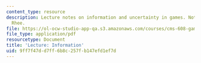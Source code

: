 ```yaml
---
content_type: resource
description: Lecture notes on information and uncertainty in games. Notes by Clara
  Rhee.
file: https://ol-ocw-studio-app-qa.s3.amazonaws.com/courses/cms-608-game-design-spring-2008/9ff7f47dd7ff6b8c257fb147efd1ef7d_MITCMS_608s08_lec_notes13.pdf
file_type: application/pdf
resourcetype: Document
title: 'Lecture: Information'
uid: 9ff7f47d-d7ff-6b8c-257f-b147efd1ef7d
---
```

